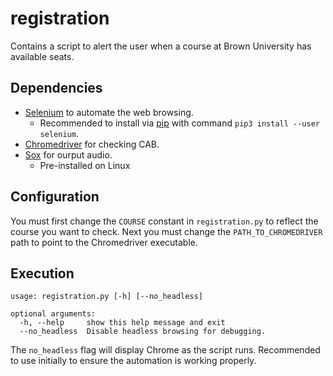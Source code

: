 # registration
Contains a script to alert the user when a course at Brown University has available seats.

## Dependencies
- [Selenium](https://www.seleniumhq.org/) to automate the web browsing.
    - Recommended to install via [pip](https://pypi.org/project/pip/) with command `pip3 install --user selenium`.
- [Chromedriver](https://chromedriver.chromium.org/) for checking CAB.
- [Sox](http://sox.sourceforge.net/) for ourput audio.
    - Pre-installed on Linux

## Configuration
You must first change the `COURSE` constant in `registration.py` to reflect the course you want to check. Next you must change the `PATH_TO_CHROMEDRIVER` path to point to the Chromedriver executable.

## Execution
```
usage: registration.py [-h] [--no_headless]

optional arguments:
  -h, --help     show this help message and exit
  --no_headless  Disable headless browsing for debugging.
```
The `no_headless` flag will display Chrome as the script runs. Recommended to use initially to ensure the automation is working properly.
